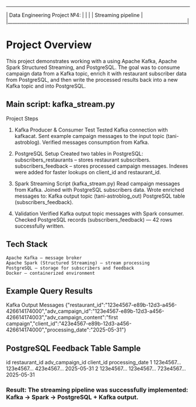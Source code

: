  _____________________________________________________________________________
|                         Data Engineering Project №4:                        |
|                                                                             |
|                             Streaming pipeline                              |
|_____________________________________________________________________________|

# Project Overview

This project demonstrates working with a using Apache Kafka, Apache Spark Structured 
Streaming, and PostgreSQL.
The goal was to consume campaign data from a Kafka topic, enrich it with restaurant 
subscriber data from PostgreSQL, and then write the processed results back into a 
new Kafka topic and into PostgreSQL.

## Main script: kafka_stream.py

Project Steps
1. Kafka Producer & Consumer Test
    Tested Kafka connection with kafkacat.
    Sent example campaign messages to the input topic (tani-astroblog).
    Verified messages consumption from Kafka.

2. PostgreSQL Setup
Created two tables in PostgreSQL:
    subscribers_restaurants – stores restaurant subscribers.
    subscribers_feedback – stores processed campaign messages.
Indexes were added for faster lookups on client_id and restaurant_id.

3. Spark Streaming Script (kafka_stream.py)
    Read campaign messages from Kafka.
    Joined with PostgreSQL subscribers data.
    Wrote enriched messages to:
        Kafka output topic (tani-astroblog_out)
        PostgreSQL table (subscribers_feedback).

4. Validation
    Verified Kafka output topic messages with Spark consumer.
    Checked PostgreSQL records (subscribers_feedback) — 42 rows successfully written.

## Tech Stack
    Apache Kafka – message broker
    Apache Spark (Structured Streaming) – stream processing
    PostgreSQL – storage for subscribers and feedback
    Docker – containerized environment

##  Example Query Results
Kafka Output Messages
{"restaurant_id":"123e4567-e89b-12d3-a456-426614174000","adv_campaign_id":"123e4567-e89b-12d3-a456-426614174003","adv_campaign_content":"first campaign","client_id":"423e4567-e89b-12d3-a456-426614174000","processing_date":"2025-05-31"}

##  PostgreSQL Feedback Table Sample
id	restaurant_id	adv_campaign_id	client_id	processing_date
1	123e4567…	123e4567…	423e4567…	2025-05-31
2	123e4567…	123e4567…	723e4567…	2025-05-31

### Result: The streaming pipeline was successfully implemented: Kafka → Spark → PostgreSQL + Kafka output.
